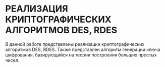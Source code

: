 # РЕАЛИЗАЦИЯ КРИПТОГРАФИЧЕСКИХ АЛГОРИТМОВ DES, RDES

В данной работе представлены реализации криптографических алгоритмов DES, RDES.
Также представлен алгоритм генерации ключа шифрования, базирующийся на теории построения больших простых чисел.

